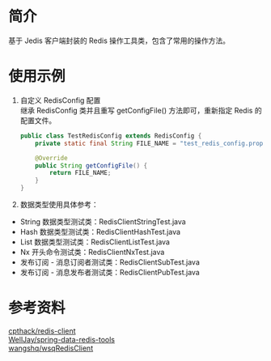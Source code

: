 # 简介
基于 Jedis 客户端封装的 Redis 操作工具类，包含了常用的操作方法。

# 使用示例
1. 自定义 RedisConfig 配置  
继承 RedisConfig 类并且重写 getConfigFile() 方法即可，重新指定 Redis 的配置文件。
    ```java
    public class TestRedisConfig extends RedisConfig {
        private static final String FILE_NAME = "test_redis_config.properties";
    
        @Override
        public String getConfigFile() {
            return FILE_NAME;
        }
    }
    ```
    
2. 数据类型使用具体参考：  
* String 数据类型测试类：RedisClientStringTest.java
* Hash 数据类型测试类：RedisClientHashTest.java
* List 数据类型测试类：RedisClientListTest.java
* Nx 开头命令测试类：RedisClientNxTest.java
* 发布订阅 - 消息订阅者测试类：RedisClientSubTest.java
* 发布订阅 - 消息发布者测试类：RedisClientPubTest.java

# 参考资料
[cpthack/redis-client](https://github.com/cpthack/redis-client)  
[WellJay/spring-data-redis-tools](https://github.com/WellJay/spring-data-redis-tools)  
[wangshq/wsqRedisClient](https://github.com/wangshq/wsqRedisClient)  
